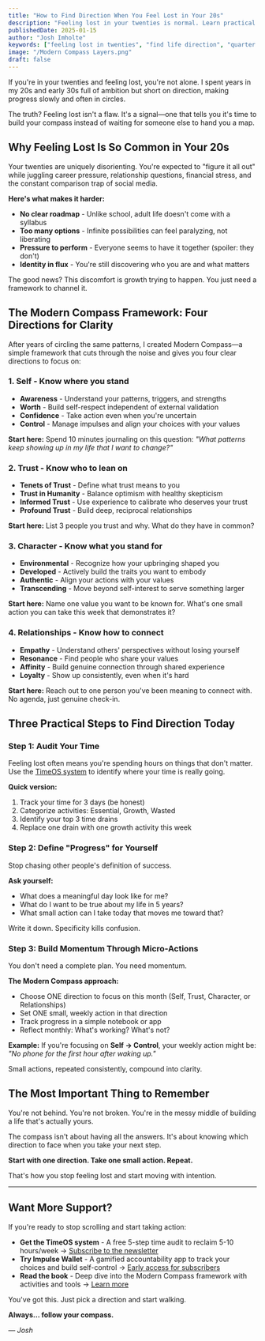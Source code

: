 ```yaml
---
title: "How to Find Direction When You Feel Lost in Your 20s"
description: "Feeling lost in your twenties is normal. Learn practical strategies to find direction, build clarity, and take meaningful action when life feels overwhelming."
publishedDate: 2025-01-15
author: "Josh Imholte"
keywords: ["feeling lost in twenties", "find life direction", "quarter life crisis", "personal growth 20s", "life clarity"]
image: "/Modern Compass Layers.png"
draft: false
---
```


If you're in your twenties and feeling lost, you're not alone. I spent years in my 20s and early 30s full of ambition but short on direction, making progress slowly and often in circles.

The truth? Feeling lost isn't a flaw. It's a signal—one that tells you it's time to build your compass instead of waiting for someone else to hand you a map.

## Why Feeling Lost Is So Common in Your 20s

Your twenties are uniquely disorienting. You're expected to "figure it all out" while juggling career pressure, relationship questions, financial stress, and the constant comparison trap of social media.

**Here's what makes it harder:**
- **No clear roadmap** - Unlike school, adult life doesn't come with a syllabus
- **Too many options** - Infinite possibilities can feel paralyzing, not liberating
- **Pressure to perform** - Everyone seems to have it together (spoiler: they don't)
- **Identity in flux** - You're still discovering who you are and what matters

The good news? This discomfort is growth trying to happen. You just need a framework to channel it.

## The Modern Compass Framework: Four Directions for Clarity

After years of circling the same patterns, I created Modern Compass—a simple framework that cuts through the noise and gives you four clear directions to focus on:

### 1. **Self** - Know where you stand
- **Awareness** - Understand your patterns, triggers, and strengths
- **Worth** - Build self-respect independent of external validation
- **Confidence** - Take action even when you're uncertain
- **Control** - Manage impulses and align your choices with your values

**Start here:** Spend 10 minutes journaling on this question: *"What patterns keep showing up in my life that I want to change?"*

### 2. **Trust** - Know who to lean on
- **Tenets of Trust** - Define what trust means to you
- **Trust in Humanity** - Balance optimism with healthy skepticism
- **Informed Trust** - Use experience to calibrate who deserves your trust
- **Profound Trust** - Build deep, reciprocal relationships

**Start here:** List 3 people you trust and why. What do they have in common?

### 3. **Character** - Know what you stand for
- **Environmental** - Recognize how your upbringing shaped you
- **Developed** - Actively build the traits you want to embody
- **Authentic** - Align your actions with your values
- **Transcending** - Move beyond self-interest to serve something larger

**Start here:** Name one value you want to be known for. What's one small action you can take this week that demonstrates it?

### 4. **Relationships** - Know how to connect
- **Empathy** - Understand others' perspectives without losing yourself
- **Resonance** - Find people who share your values
- **Affinity** - Build genuine connection through shared experience
- **Loyalty** - Show up consistently, even when it's hard

**Start here:** Reach out to one person you've been meaning to connect with. No agenda, just genuine check-in.

## Three Practical Steps to Find Direction Today

### Step 1: Audit Your Time
Feeling lost often means you're spending hours on things that don't matter. Use the [TimeOS system](/newsletter) to identify where your time is really going.

**Quick version:**
1. Track your time for 3 days (be honest)
2. Categorize activities: Essential, Growth, Wasted
3. Identify your top 3 time drains
4. Replace one drain with one growth activity this week

### Step 2: Define "Progress" for Yourself
Stop chasing other people's definition of success.

**Ask yourself:**
- What does a meaningful day look like for me?
- What do I want to be true about my life in 5 years?
- What small action can I take today that moves me toward that?

Write it down. Specificity kills confusion.

### Step 3: Build Momentum Through Micro-Actions
You don't need a complete plan. You need momentum.

**The Modern Compass approach:**
- Choose ONE direction to focus on this month (Self, Trust, Character, or Relationships)
- Set ONE small, weekly action in that direction
- Track progress in a simple notebook or app
- Reflect monthly: What's working? What's not?

**Example:** If you're focusing on **Self → Control**, your weekly action might be: *"No phone for the first hour after waking up."*

Small actions, repeated consistently, compound into clarity.

## The Most Important Thing to Remember

You're not behind. You're not broken. You're in the messy middle of building a life that's actually yours.

The compass isn't about having all the answers. It's about knowing which direction to face when you take your next step.

**Start with one direction. Take one small action. Repeat.**

That's how you stop feeling lost and start moving with intention.

---

## Want More Support?

If you're ready to stop scrolling and start taking action:

- **Get the TimeOS system** - A free 5-step time audit to reclaim 5-10 hours/week → [Subscribe to the newsletter](/newsletter)
- **Try Impulse Wallet** - A gamified accountability app to track your choices and build self-control → [Early access for subscribers](/newsletter)
- **Read the book** - Deep dive into the Modern Compass framework with activities and tools → [Learn more](/book)

You've got this. Just pick a direction and start walking.

**Always… follow your compass.**

*— Josh*
